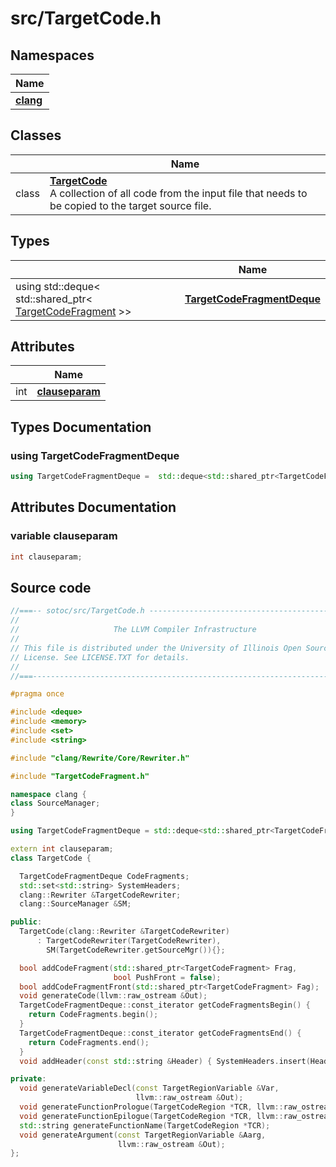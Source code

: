 # src/TargetCode.h



## Namespaces

| Name           |
| -------------- |
| **[clang](../Namespaces/namespaceclang.md)**  |

## Classes

|                | Name           |
| -------------- | -------------- |
| class | **[TargetCode](../Classes/classTargetCode.md)** <br>A collection of all code from the input file that needs to be copied to the target source file.  |

## Types

|                | Name           |
| -------------- | -------------- |
| using std::deque< std::shared_ptr< [TargetCodeFragment](../Classes/classTargetCodeFragment.md) >> | **[TargetCodeFragmentDeque](../Files/TargetCode_8h.md#using-targetcodefragmentdeque)**  |

## Attributes

|                | Name           |
| -------------- | -------------- |
| int | **[clauseparam](../Files/TargetCode_8h.md#variable-clauseparam)**  |

## Types Documentation

### using TargetCodeFragmentDeque

```cpp linenums="1"
using TargetCodeFragmentDeque =  std::deque<std::shared_ptr<TargetCodeFragment>>;
```




## Attributes Documentation

### variable clauseparam

```cpp linenums="1"
int clauseparam;
```



## Source code
```cpp linenums="1"
//===-- sotoc/src/TargetCode.h --------------------------------------------===//
//
//                     The LLVM Compiler Infrastructure
//
// This file is distributed under the University of Illinois Open Source
// License. See LICENSE.TXT for details.
//
//===----------------------------------------------------------------------===//

#pragma once

#include <deque>
#include <memory>
#include <set>
#include <string>

#include "clang/Rewrite/Core/Rewriter.h"

#include "TargetCodeFragment.h"

namespace clang {
class SourceManager;
}

using TargetCodeFragmentDeque = std::deque<std::shared_ptr<TargetCodeFragment>>;

extern int clauseparam;
class TargetCode {

  TargetCodeFragmentDeque CodeFragments;
  std::set<std::string> SystemHeaders;
  clang::Rewriter &TargetCodeRewriter;
  clang::SourceManager &SM;

public:
  TargetCode(clang::Rewriter &TargetCodeRewriter)
      : TargetCodeRewriter(TargetCodeRewriter),
        SM(TargetCodeRewriter.getSourceMgr()){};

  bool addCodeFragment(std::shared_ptr<TargetCodeFragment> Frag,
                       bool PushFront = false);
  bool addCodeFragmentFront(std::shared_ptr<TargetCodeFragment> Fag);
  void generateCode(llvm::raw_ostream &Out);
  TargetCodeFragmentDeque::const_iterator getCodeFragmentsBegin() {
    return CodeFragments.begin();
  }
  TargetCodeFragmentDeque::const_iterator getCodeFragmentsEnd() {
    return CodeFragments.end();
  }
  void addHeader(const std::string &Header) { SystemHeaders.insert(Header); }

private:
  void generateVariableDecl(const TargetRegionVariable &Var,
                            llvm::raw_ostream &Out);
  void generateFunctionPrologue(TargetCodeRegion *TCR, llvm::raw_ostream &Out);
  void generateFunctionEpilogue(TargetCodeRegion *TCR, llvm::raw_ostream &Out);
  std::string generateFunctionName(TargetCodeRegion *TCR);
  void generateArgument(const TargetRegionVariable &Aarg,
                        llvm::raw_ostream &Out);
};
```




